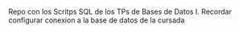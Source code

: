 Repo con los Scritps SQL de los TPs de Bases de Datos I. Recordar configurar conexion a la base de datos de la cursada
